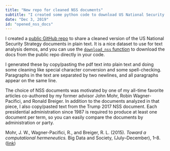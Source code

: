 ```yaml
---
title: "New repo for cleaned NSS documents"
subtitle: "I created some python code to download US National Security Strategy documents from github for your text analysis examples."
date: "Dec 3, 2019"
id: "opened_nss_docs"
---
```


I created a [public GitHub repo](https://github.com/devincornell/nssdocs) to share a cleaned version of the US National Security Strategy documents in plain text. It is a nice dataset to use for text analysis demos, and you can use the [`download_nss` function](https://github.com/devincornell/nssdocs/blob/master/example_download.py) to download the docs from the public repo directly in your code.

I generated these by copy/pasting the pdf text into plain text and doing some cleaning like special character conversion and some spell-checking. Paragraphs in the text are separated by two newlines, and all paragraphs appear on the same line.

The choice of NSS documents was motivated by one of my all-time favorite articles co-authored by my former advisor John Mohr, Robin Wagner-Pacifici, and Ronald Breiger. In addition to the documents analyzed in that piece, I also copy/pasted text from the Trump 2017 NSS document. Each presidential administration since 1987 is required to produce at least one document per term, so you can easily compare the documents by administration or party. 

Mohr, J. W., Wagner-Pacifici, R., and Breiger, R. L. (2015). *Toward a computational hermeneutics.* Big Data and Society, (July–December), 1–8. ([link](https://journals.sagepub.com/doi/full/10.1177/2053951715613809))



